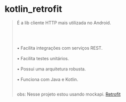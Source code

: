 # kotlin_retrofit


<blockquote>
É a lib cliente HTTP mais utilizada no Android. </br></br></br></br>

• Facilita integrações com serviços REST.  </br></br>
• Facilita testes unitários.  </br></br>
• Possui uma arquitetura robusta. </br></br>
• Funciona com Java e Kotlin.</br></br>

obs: Nesse projeto estou usando mockapi.
 <a href="https://square.github.io/retrofit/">Retrofit</a></p>
</blockquote> 
